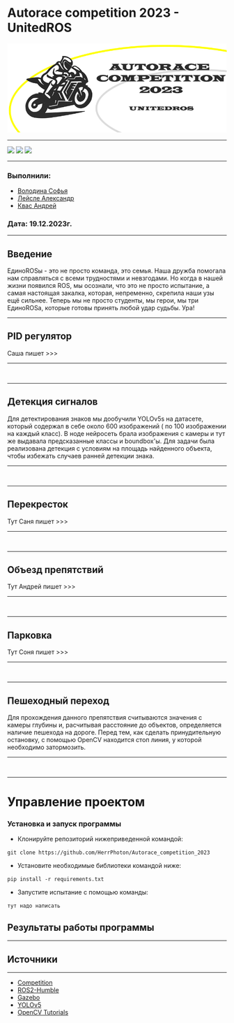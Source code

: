# Autorace competition 2023 - UnitedROS
![](https://github.com/HerrPhoton/Autorace_competition_2023/blob/main/images/%D0%9B%D0%BE%D0%B3%D0%BE.jpg)

---

<img src = "https://img.shields.io/badge/Python 3.9-006C6B?style=for-the-badge&color=3a3b3a&labelColor=%3a3b3a&logo=python&logoColor=FFFFFF"> <img src = 'https://img.shields.io/github/contributors/HerrPhoton/Autorace_competition_2023?style=for-the-badge&color=3a3b3a&labelColor=%3a3b3a&logo=teamspeak&logoColor=FFFFFF'>  <img src ='https://img.shields.io/github/repo-size/HerrPhoton/Autorace_competition_2023?style=for-the-badge&color=3a3b3a&labelColor=%3a3b3a&logo=weightsandbiases&logoColor=FFFFFF'>



---
### Выполнили: 
+ [Володина Софья](https://github.com/PiroJOJO)
+ [Лейсле Александр](https://github.com/HerrPhoton)
+ [Квас Андрей](https://github.com/kvasik3000)
### Дата: 19.12.2023г.
---

## Введение

ЕдиноROSы - это не просто команда, это семья. Наша дружба помогала нам справляться с всеми трудностями и невзгодами. Но когда в нашей жизни появился ROS, мы осознали, что это не просто испытание, а самая настоящая закалка, которая, непременно, скрепила наши узы ещё сильнее. Теперь мы не просто студенты, мы герои, мы три ЕдиноROSа, которые готовы принять любой удар судьбы. Ура! 

---

## PID регулятор

Саша пишет >>>

---

![]()

---

## Детекция сигналов

Для детектирования знаков мы дообучили YOLOv5s на датасете, который содержал в себе около 600 изображений ( по 100 изображении на каждый класс). В ноде нейросеть брала изображения с камеры и тут же выдавала предсказанные классы и boundbox'ы. Для задачи была реализована детекция с условиям на площадь найденного объекта, чтобы избежать случаев ранней детекции знака.

---

![]()

---

## Перекресток

Тут Саня пишет >>>

---

![]()

---
## Объезд препятствий

Тут Андрей пишет >>>

---

![]()

---
## Парковка

Тут Соня пишет >>>

---

![]()

---
## Пешеходный переход

Для прохождения данного препятствия считываются значения с камеры глубины и, расчитывая расстояние до объектов, определяется наличие пешехода на дороге. Перед тем, как сделать принудительную остановку, с помощью OpenCV находится стоп линия, у которой необходимо затормозить.

---

![]()

---
# Управление проектом

### Установка и запуск программы

+ Клонируйте репозиторий нижеприведенной командой:
```
git clone https://github.com/HerrPhoton/Autorace_competition_2023
```
+ Установите необходимые библиотеки командой ниже:
```
pip install -r requirements.txt
```
+ Запустите испытание с помощью команды:
  
```
тут надо написать 
```

## Результаты работы программы

---


## Источники

---
- [Competition](https://github.com/virusapex/autorace_2023)
- [ROS2-Humble](https://docs.ros.org/en/humble/Installation.html)
- [Gazebo](https://gazebosim.org/docs/garden/install)
- [YOLOv5](https://github.com/ultralytics/yolov5)
- [OpenCV Tutorials](https://docs.opencv.org/4.x/d9/df8/tutorial_root.html)
